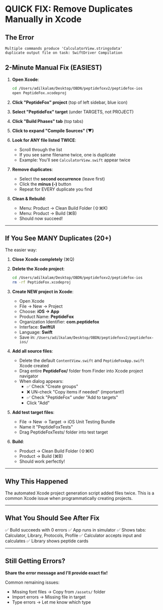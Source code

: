 # QUICK FIX: Remove Duplicates Manually in Xcode

## The Error

```
Multiple commands produce 'CalculatorView.stringsdata'
duplicate output file on task: SwiftDriver Compilation
```

## 2-Minute Manual Fix (EASIEST)

1. **Open Xcode**:
   ```bash
   cd /Users/adilkalam/Desktop/OBDN/peptidefoxv2/peptidefox-ios
   open PeptideFox.xcodeproj
   ```

2. **Click "PeptideFox" project** (top of left sidebar, blue icon)

3. **Select "PeptideFox" target** (under TARGETS, not PROJECT)

4. **Click "Build Phases" tab** (top tabs)

5. **Click to expand "Compile Sources" (▼)**

6. **Look for ANY file listed TWICE**:
   - Scroll through the list
   - If you see same filename twice, one is duplicate
   - Example: You'll see `CalculatorView.swift` appear twice

7. **Remove duplicates**:
   - Select the **second occurrence** (leave first)
   - Click the **minus (-)** button
   - Repeat for EVERY duplicate you find

8. **Clean & Rebuild**:
   - Menu: Product → Clean Build Folder (⇧⌘K)
   - Menu: Product → Build (⌘B)
   - Should now succeed!

---

## If You See MANY Duplicates (20+)

The easier way:

1. **Close Xcode completely** (⌘Q)

2. **Delete the Xcode project**:
   ```bash
   cd /Users/adilkalam/Desktop/OBDN/peptidefoxv2/peptidefox-ios
   rm -rf PeptideFox.xcodeproj
   ```

3. **Create NEW project in Xcode**:
   - Open Xcode
   - File → New → Project
   - Choose: **iOS → App**
   - Product Name: **PeptideFox**
   - Organization Identifier: **com.peptidefox**
   - Interface: **SwiftUI**
   - Language: **Swift**
   - Save in: `/Users/adilkalam/Desktop/OBDN/peptidefoxv2/peptidefox-ios/`

4. **Add all source files**:
   - Delete the default `ContentView.swift` and `PeptideFoxApp.swift` Xcode created
   - Drag entire **PeptideFox/** folder from Finder into Xcode project navigator
   - When dialog appears:
     - ✅ Check "Create groups"
     - ❌ UN-check "Copy items if needed" (important!)
     - ✅ Check "PeptideFox" under "Add to targets"
     - Click "Add"

5. **Add test target files**:
   - File → New → Target → iOS Unit Testing Bundle
   - Name it "PeptideFoxTests"
   - Drag PeptideFoxTests/ folder into test target

6. **Build**:
   - Product → Clean Build Folder (⇧⌘K)
   - Product → Build (⌘B)
   - Should work perfectly!

---

## Why This Happened

The automated Xcode project generation script added files twice. This is a common Xcode issue when programmatically creating projects.

---

## What You Should See After Fix

✅ Build succeeds with 0 errors
✅ App runs in simulator
✅ Shows tabs: Calculator, Library, Protocols, Profile
✅ Calculator accepts input and calculates
✅ Library shows peptide cards

---

## Still Getting Errors?

**Share the error message and I'll provide exact fix!**

Common remaining issues:
- Missing font files → Copy from `/assets/` folder
- Import errors → Missing file in target
- Type errors → Let me know which type
